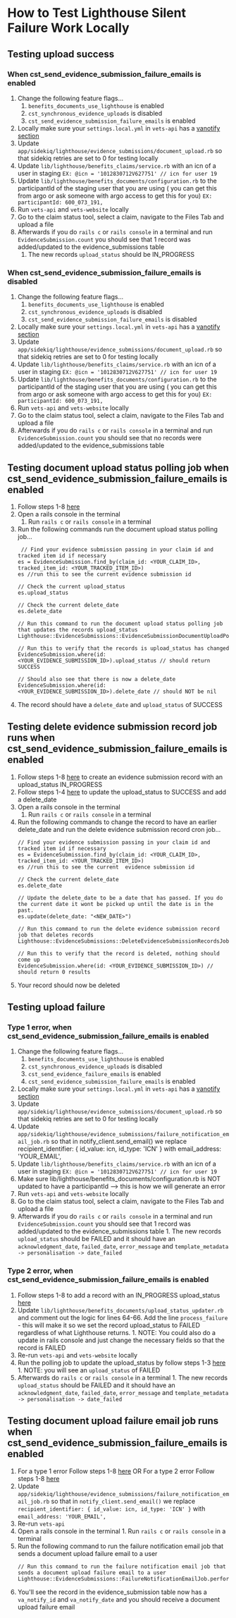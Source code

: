 # How to Test Lighthouse Silent Failure Work Locally

## Testing upload success 
### When cst_send_evidence_submission_failure_emails is enabled
1. Change the following feature flags...
    1. `benefits_documents_use_lighthouse` is enabled
    2. `cst_synchronous_evidence_uploads` is disabled
    3. `cst_send_evidence_submission_failure_emails` is enabled
2. Locally make sure your `settings.local.yml` in `vets-api` has a [vanotify section](https://github.com/department-of-veterans-affairs/va.gov-team-sensitive/blob/master/teams/benefits-portfolio/benefits-management-tools/claim-status-tool/engineering/va-notify.md)
3. Update `app/sidekiq/lighthouse/evidence_submissions/document_upload.rb` so that sidekiq retries are set to 0 for testing locally
4. Update `lib/lighthouse/benefits_claims/service.rb` with an icn of a user in staging `EX: @icn = '1012830712V627751' // icn for user 19`
5. Update `lib/lighthouse/benefits_documents/configuration.rb` to the participantId of the staging user that you are using ( you can get this from argo or ask someone with argo access to get this for you) `EX: participantId: 600_073_191,`
6. Run `vets-api` and `vets-website` locally
7. Go to the claim status tool, select a claim, navigate to the Files Tab and upload a file
8. Afterwards if you do `rails c` or `rails console` in a terminal and run `EvidenceSubmission.count` you should see that 1 record was added/updated to the evidence_submissions table
    1. The new records `upload_status` should be IN_PROGRESS

### When cst_send_evidence_submission_failure_emails is disabled
1. Change the following feature flags...
    1. `benefits_documents_use_lighthouse` is enabled
    2. `cst_synchronous_evidence_uploads` is disabled
    3. `cst_send_evidence_submission_failure_emails` is disabled
2. Locally make sure your `settings.local.yml` in `vets-api` has a [vanotify section](https://github.com/department-of-veterans-affairs/va.gov-team-sensitive/blob/master/teams/benefits-portfolio/benefits-management-tools/claim-status-tool/engineering/va-notify.md)
3. Update `app/sidekiq/lighthouse/evidence_submissions/document_upload.rb` so that sidekiq retries are set to 0 for testing locally
4. Update `lib/lighthouse/benefits_claims/service.rb` with an icn of a user in staging `EX: @icn = '1012830712V627751' // icn for user 19`
5. Update `lib/lighthouse/benefits_documents/configuration.rb` to the participantId of the staging user that you are using ( you can get this from argo or ask someone with argo access to get this for you) `EX: participantId: 600_073_191,`
6. Run `vets-api` and `vets-website` locally
7. Go to the claim status tool, select a claim, navigate to the Files Tab and upload a file
8. Afterwards if you do `rails c` or `rails console` in a terminal and run `EvidenceSubmission.count` you should see that no records were added/updated to the evidence_submissions table

## Testing document upload status polling job when cst_send_evidence_submission_failure_emails is enabled
1. Follow steps 1-8 [here](https://github.com/department-of-veterans-affairs/va.gov-team/blob/master/products/claim-appeal-status/engineering/testing-silent-failures/lighthouse-testing-locally.md#when-cst_send_evidence_submission_failure_emails-is-enabled)
2. Open a rails console in the terminal
      1. Run `rails c` or `rails console` in a terminal
3. Run the following commands run the document upload status polling job...
   ```
    // Find your evidence submission passing in your claim id and tracked item id if necessary
   es = EvidenceSubmission.find_by(claim_id: <YOUR_CLAIM_ID>, tracked_item_id: <YOUR_TRACKED_ITEM_ID>)
   es //run this to see the current evidence submission id

   // Check the current upload_status
   es.upload_status

   // Check the current delete_date
   es.delete_date
   
   // Run this command to run the document upload status polling job that updates the records upload_status
   Lighthouse::EvidenceSubmissions::EvidenceSubmissionDocumentUploadPollingJob.perform_async
   
   // Run this to verify that the records is upload_status has changed
   EvidenceSubmission.where(id: <YOUR_EVIDENCE_SUBMISSION_ID>).upload_status // should return SUCCESS

   // Should also see that there is now a delete_date
   EvidenceSubmission.where(id: <YOUR_EVIDENCE_SUBMISSION_ID>).delete_date // should NOT be nil
   ```
4. The record should have a `delete_date` and `upload_status` of SUCCESS

## Testing delete evidence submission record job runs when cst_send_evidence_submission_failure_emails is enabled
1. Follow steps 1-8 [here](https://github.com/department-of-veterans-affairs/va.gov-team/blob/master/products/claim-appeal-status/engineering/testing-silent-failures/lighthouse-testing-locally.md#when-cst_send_evidence_submission_failure_emails-is-enabled) to create an evidence submission record with an upload_status IN_PROGRESS
2. Follow steps 1-4 [here](https://github.com/department-of-veterans-affairs/va.gov-team/blob/master/products/claim-appeal-status/engineering/testing-silent-failures/lighthouse-testing-locally.md#testing-document-upload-status-polling-job-when-cst_send_evidence_submission_failure_emails-is-enabled) to update the upload_status to SUCCESS and add a delete_date
3. Open a rails console in the terminal
      1. Run `rails c` or `rails console` in a terminal
4. Run the following commands to change the record to have an earlier delete_date and run the delete evidence submission record cron job...
   ```
   // Find your evidence submission passing in your claim id and tracked item id if necessary
   es = EvidenceSubmission.find_by(claim_id: <YOUR_CLAIM_ID>, tracked_item_id: <YOUR_TRACKED_ITEM_ID>)
   es //run this to see the current  evidence submission id
   
   // Check the current delete_date
   es.delete_date
   
   // Update the delete_date to be a date that has passed. If you do the current date it wont be picked up until the date is in the past.
   es.update(delete_date: "<NEW_DATE>")
   
   // Run this command to run the delete evidence submission record job that deletes records
   Lighthouse::EvidenceSubmissions::DeleteEvidenceSubmissionRecordsJob.perform_async
   
   // Run this to verify that the record is deleted, nothing should come up
   EvidenceSubmission.where(id: <YOUR_EVIDENCE_SUBMISSION_ID>) // should return 0 results
   ```
5. Your record should now be deleted

## Testing upload failure
### Type 1 error, when cst_send_evidence_submission_failure_emails is enabled
1. Change the following feature flags...
    1. `benefits_documents_use_lighthouse` is enabled
    2. `cst_synchronous_evidence_uploads` is disabled
    3. `cst_send_evidence_failure_emails` is enabled
    4. `cst_send_evidence_submission_failure_emails` is enabled
2. Locally make sure your `settings.local.yml` in `vets-api` has a [vanotify section](https://github.com/department-of-veterans-affairs/va.gov-team-sensitive/blob/master/teams/benefits-portfolio/benefits-management-tools/claim-status-tool/engineering/va-notify.md)
3. Update `app/sidekiq/lighthouse/evidence_submissions/document_upload.rb` so that sidekiq retries are set to 0 for testing locally
4. Update `app/sidekiq/lighthouse/evidence_submissions/failure_notification_email_job.rb` so that in notify_client.send_email() we replace recipient_identifier: { id_value: icn, id_type: 'ICN' } with email_address: 'YOUR_EMAIL',
5. Update `lib/lighthouse/benefits_claims/service.rb` with an icn of a user in staging `EX: @icn = '1012830712V627751' // icn for user 19`
6. Make sure lib/lighthouse/benefits_documents/configuration.rb is NOT updated to have a participantId --> this is how we will generate an error
7. Run `vets-api` and `vets-website` locally
8. Go to the claim status tool, select a claim, navigate to the Files Tab and upload a file
9. Afterwards if you do `rails c` or `rails console` in a terminal and run `EvidenceSubmission.count` you should see that 1 record was added/updated to the evidence_submissions table
        1. The new records `upload_status` should be FAILED and it should have an `acknowledgment_date`, `failed_date`, `error_message` and `template_metadata -> personalisation -> date_failed`

### Type 2 error, when cst_send_evidence_submission_failure_emails is enabled
1. Follow steps 1-8 to add a record with an IN_PROGRESS upload_status [here](https://github.com/department-of-veterans-affairs/va.gov-team/blob/master/products/claim-appeal-status/engineering/testing-silent-failures/lighthouse-testing-locally.md#when-cst_send_evidence_submission_failure_emails-is-enabled)
2. Update `lib/lighthouse/benefits_documents/upload_status_updater.rb` and comment out the logic for lines 64-66. Add the line `process_failure` - this will make it so we set the record upload_status to FAILED regardless of what Lighthouse returns.
        1. NOTE: You could also do a update in rails console and just change the necessary fields so that the record is FAILED
3. Re-run `vets-api` and `vets-website` locally
4. Run the polling job to update the upload_status by follow steps 1-3 [here](https://github.com/department-of-veterans-affairs/va.gov-team/blob/master/products/claim-appeal-status/engineering/testing-silent-failures/lighthouse-testing-locally.md#testing-document-upload-status-polling-job-when-cst_send_evidence_submission_failure_emails-is-enabled)
        1. NOTE: you will see an `upload_status` of FAILED
6. Afterwards do `rails c` or `rails console` in a terminal 
        1. The new records `upload_status` should be FAILED and it should have an `acknowledgment_date`, `failed_date`, `error_message` and `template_metadata -> personalisation -> date_failed`

## Testing document upload failure email job runs when cst_send_evidence_submission_failure_emails is enabled
1. For a type 1 error Follow steps 1-8 [here](https://github.com/department-of-veterans-affairs/va.gov-team/blob/master/products/claim-appeal-status/engineering/testing-silent-failures/lighthouse-testing-locally.md#type-1-error-when-cst_send_evidence_submission_failure_emails-is-enabled) OR For a type 2 error Follow steps 1-8 [here]()
2. Update `app/sidekiq/lighthouse/evidence_submissions/failure_notification_email_job.rb` so that in `notify_client.send_email()` we replace `recipient_identifier: { id_value: icn, id_type: 'ICN' }` with `email_address: 'YOUR_EMAIL',`
3. Re-run `vets-api`
4. Open a rails console in the terminal
        1. Run `rails c` or `rails console` in a terminal
5. Run the following command to run the failure notification email job that sends a document upload failure email to a user
   ```
   // Run this command to run the failure notification email job that sends a document upload failure email to a user
   Lighthouse::EvidenceSubmissions::FailureNotificationEmailJob.perform_async
   ```
6. You'll see the record in the evidence_submission table now has a `va_notify_id` and `va_notify_date` and you should receive a document upload failure email
